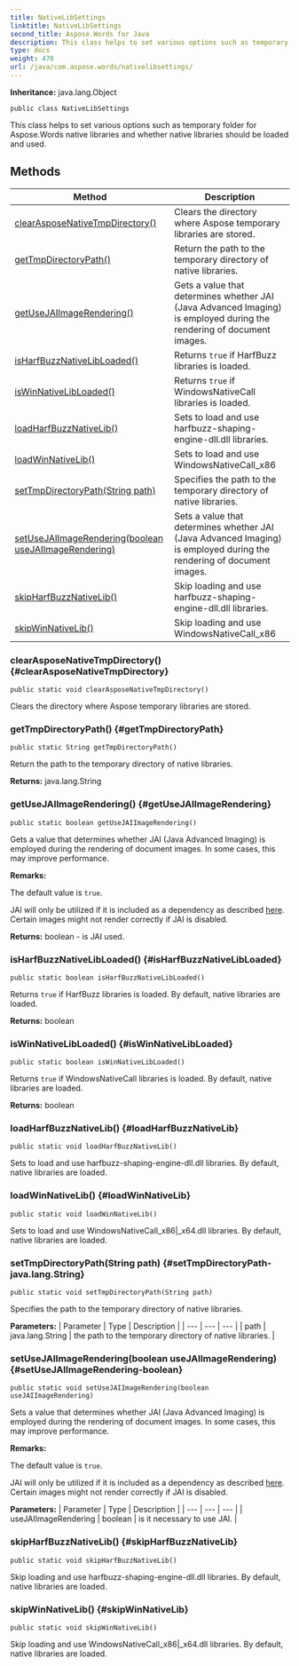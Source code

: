 ```yaml
---
title: NativeLibSettings
linktitle: NativeLibSettings
second_title: Aspose.Words for Java
description: This class helps to set various options such as temporary folder for Aspose.Words native libraries and whether native libraries should be loaded and used in Java.
type: docs
weight: 470
url: /java/com.aspose.words/nativelibsettings/
---
```


**Inheritance:**
java.lang.Object
```
public class NativeLibSettings
```

This class helps to set various options such as temporary folder for Aspose.Words native libraries and whether native libraries should be loaded and used.
## Methods

| Method | Description |
| --- | --- |
| [clearAsposeNativeTmpDirectory()](#clearAsposeNativeTmpDirectory) | Clears the directory where Aspose temporary libraries are stored. |
| [getTmpDirectoryPath()](#getTmpDirectoryPath) | Return the path to the temporary directory of native libraries. |
| [getUseJAIImageRendering()](#getUseJAIImageRendering) | Gets a value that determines whether JAI (Java Advanced Imaging) is employed during the rendering of document images. |
| [isHarfBuzzNativeLibLoaded()](#isHarfBuzzNativeLibLoaded) | Returns `true` if HarfBuzz libraries is loaded. |
| [isWinNativeLibLoaded()](#isWinNativeLibLoaded) | Returns `true` if WindowsNativeCall libraries is loaded. |
| [loadHarfBuzzNativeLib()](#loadHarfBuzzNativeLib) | Sets to load and use harfbuzz-shaping-engine-dll.dll libraries. |
| [loadWinNativeLib()](#loadWinNativeLib) | Sets to load and use WindowsNativeCall\_x86|\_x64.dll libraries. |
| [setTmpDirectoryPath(String path)](#setTmpDirectoryPath-java.lang.String) | Specifies the path to the temporary directory of native libraries. |
| [setUseJAIImageRendering(boolean useJAIImageRendering)](#setUseJAIImageRendering-boolean) | Sets a value that determines whether JAI (Java Advanced Imaging) is employed during the rendering of document images. |
| [skipHarfBuzzNativeLib()](#skipHarfBuzzNativeLib) | Skip loading and use harfbuzz-shaping-engine-dll.dll libraries. |
| [skipWinNativeLib()](#skipWinNativeLib) | Skip loading and use WindowsNativeCall\_x86|\_x64.dll libraries. |
### clearAsposeNativeTmpDirectory() {#clearAsposeNativeTmpDirectory}
```
public static void clearAsposeNativeTmpDirectory()
```


Clears the directory where Aspose temporary libraries are stored.

### getTmpDirectoryPath() {#getTmpDirectoryPath}
```
public static String getTmpDirectoryPath()
```


Return the path to the temporary directory of native libraries.

**Returns:**
java.lang.String
### getUseJAIImageRendering() {#getUseJAIImageRendering}
```
public static boolean getUseJAIImageRendering()
```


Gets a value that determines whether JAI (Java Advanced Imaging) is employed during the rendering of document images. In some cases, this may improve performance.

**Remarks:**

The default value is `true`.

JAI will only be utilized if it is included as a dependency as described [here][]. Certain images might not render correctly if JAI is disabled.


[here]: https://docs.aspose.com/words/java/system-requirements/#optional-dependencies

**Returns:**
boolean - is JAI used.
### isHarfBuzzNativeLibLoaded() {#isHarfBuzzNativeLibLoaded}
```
public static boolean isHarfBuzzNativeLibLoaded()
```


Returns `true` if HarfBuzz libraries is loaded. By default, native libraries are loaded.

**Returns:**
boolean
### isWinNativeLibLoaded() {#isWinNativeLibLoaded}
```
public static boolean isWinNativeLibLoaded()
```


Returns `true` if WindowsNativeCall libraries is loaded. By default, native libraries are loaded.

**Returns:**
boolean
### loadHarfBuzzNativeLib() {#loadHarfBuzzNativeLib}
```
public static void loadHarfBuzzNativeLib()
```


Sets to load and use harfbuzz-shaping-engine-dll.dll libraries. By default, native libraries are loaded.

### loadWinNativeLib() {#loadWinNativeLib}
```
public static void loadWinNativeLib()
```


Sets to load and use WindowsNativeCall\_x86|\_x64.dll libraries. By default, native libraries are loaded.

### setTmpDirectoryPath(String path) {#setTmpDirectoryPath-java.lang.String}
```
public static void setTmpDirectoryPath(String path)
```


Specifies the path to the temporary directory of native libraries.

**Parameters:**
| Parameter | Type | Description |
| --- | --- | --- |
| path | java.lang.String | the path to the temporary directory of native libraries. |

### setUseJAIImageRendering(boolean useJAIImageRendering) {#setUseJAIImageRendering-boolean}
```
public static void setUseJAIImageRendering(boolean useJAIImageRendering)
```


Sets a value that determines whether JAI (Java Advanced Imaging) is employed during the rendering of document images. In some cases, this may improve performance.

**Remarks:**

The default value is `true`.

JAI will only be utilized if it is included as a dependency as described [here][]. Certain images might not render correctly if JAI is disabled.


[here]: https://docs.aspose.com/words/java/system-requirements/#optional-dependencies

**Parameters:**
| Parameter | Type | Description |
| --- | --- | --- |
| useJAIImageRendering | boolean | is it necessary to use JAI. |

### skipHarfBuzzNativeLib() {#skipHarfBuzzNativeLib}
```
public static void skipHarfBuzzNativeLib()
```


Skip loading and use harfbuzz-shaping-engine-dll.dll libraries. By default, native libraries are loaded.

### skipWinNativeLib() {#skipWinNativeLib}
```
public static void skipWinNativeLib()
```


Skip loading and use WindowsNativeCall\_x86|\_x64.dll libraries. By default, native libraries are loaded.


